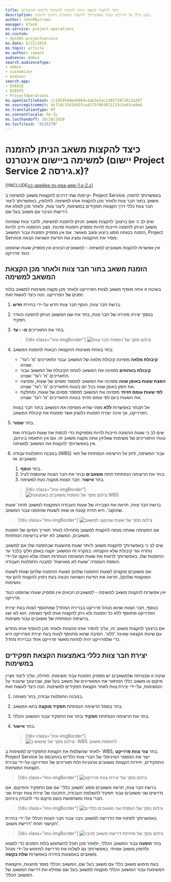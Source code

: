 ```yaml
---
title: כיצד להקצות משאב הניתן להזמנה למשימה ביישום האינטרנט
description: מבט כולל על הדרכים שבהן באפשרותך להקצות משאבים ניתנים להזמנה.
author: JohnPBurrows
manager: kfend
ms.service: project-operations
ms.custom:
- dyn365-projectservice
ms.date: 8/21/2018
ms.topic: article
ms.author: rumant
audience: Admin
search.audienceType:
- admin
- customizer
- enduser
search.app:
- D365CE
- D365PS
- ProjectOperations
ms.openlocfilehash: cc1859540ede064c4ab3e2ac128573972912a207
ms.sourcegitcommit: 4cf1dc1561b92fca4175f0b3813133c5e63ce8e6
ms.translationtype: HT
ms.contentlocale: he-IL
ms.lasthandoff: 10/28/2020
ms.locfileid: "4125179"
---
```

# <a name="how-do-i-assign-a-bookable-resource-to-a-task-in-the-web-app-project-service-app-v2x"></a>כיצד להקצות משאב הניתן להזמנה למשימה ביישום אינטרנט (יישום Project Service גירסה 2.x)?

[!INCLUDE[cc-applies-to-psa-app-1.x-2.x](../includes/cc-applies-to-psa-app-1x-2x.md)]

קיימות שתי דרכים להקצאת משאב למשימה ב- Project Service. באפשרותך להזמין משאב בתור חבר צוות ולאחר מכן להקצות אותו למשימה. לחלופין, באפשרותך ליצור חבר צוות כללי דרך הקצאת תפקידים במשימות, ליצור צוות, ולאחר מכן למלא את דרישות הגיבוי עם משאב בעל שם.

שים לב כי אם ברצונך להקצות משאב הניתן להזמנה למשימה, לחבר צוות שמהווה משאב הניתן להזמנה חייבות להיות מספיק הזמנות זמינות. מצב ההזמנה חייב להיות הזמנה בטוחה‬ מסוג ביצוע ומצב מאושר. אם אין מספיק הזמנות עבור המשאב, Project Service מסיר את ההקצאה ומציג את הודעת השגיאה הבאה:

*אין אפשרות להקצות משאבים למשימה - למשאבים הבאים אין מספיק שעות שהוזמנו כנגד פרוייקט*

## <a name="book-a-resource-as-a-team-member-and-then-assign-the-resource-to-a-task"></a>הזמנת משאב בתור חבר צוות ולאחר מכן הקצאת המשאב למשימה

בשיטה זו אתה מוסיף משאב לצוות הפרוייקט ולאחר מכן מקצה משימות למשאב בלוח זמנים של הפרוייקט. הנה כיצד לעשות זאת:
1.  ברשת חבר צוות, הוסף חבר צוות חדש על-ידי בחירת **חדש**.
2.  במסך יצירה מהירה של חבר צוות, בחר את שם המשאב הניתן להזמנה והגדר תפקיד.
3.  בחר את התאריכים **מ-** ו **עד**.

    > [!div class="mx-imgBorder"] 
    > ![צילום מסך של הוספת חבר צוות](media/FAQ-Resources-to-Tasks2-1.png "צילום מסך של הוספת חבר צוות")
 
4.  בחר באחת משיטות ההקצאה הבאות להזמנת המשאב:
    - **קיבולת מלאה** מזמינה קיבולת מלאה של המשאב עבור התאריכים 'מ' ו'עד' שצוינו.
    - **קיבולת באחוזים** מזמינה את המשאב לאחוז הקיבולת של המשאב עבור התאריכים 'מ' ו'עד' שצוינו.
    - **‏‫הפצת שעות באופן שווה‬** מזמינה את המשאב למספר מסוים של שעות, ומפיצה את הזמן באופן שווה בכל יום בטווח התאריכים 'מ' ו'עד' שצוינו.
    - **לפי ‏‫שעות עומס חזיתי‬** מזמינה את המשאב למספר מסוים של שעות, ומחלקת את השעות ביום לפי עומס חזיתי בטווח התאריכים 'מ' ו'עד' שצוינו.

    אל תבחר באפשרות **ללא** מפני שהיא מוסיפה את המשאב בתור חבר בצוות הפרוייקט, אך אינה יוצרת הזמנות כלשהן אשר סופגות את קיבולת המשאב.
5.  בחר **שמור**.

    שים לב כי שעות ההזמנה חייבות להיות מספיקות כדי לכסות את שעות העבודה ואת טווחי התאריכים של משימות שאליהן אתה מקצה משאב זה. אם אין התאמה ביניהם, אין באפשרותך להקצות את המשאב למשימה.

6.  במבנה התפלגות עבודה (WBS) עבור המשימה, לחץ על הרשימה הנפתחת של תאי משאבים. אז: 

    1. בחר **הוסף**.
    2. בחר את הרשימה הנפתחת תחת **משאבים** ובחר את חבר הצוות שהוספת לעיל.
    3. בחר **אישור**. חבר הצוות מוקצה כעת למשימה.

    > [!div class="mx-imgBorder"] 
    > ![צילום מסך של הוספת משאבים באמצעות WBS](media/FAQ-Resources-to-Tasks2-2.png "צילום מסך של הוספת משאבים באמצעות WBS")
 
ברשת חבר צוות, תראה את הצבירה של שעות העבודה המוקצות למשאב תחת 'שעות שהוקצו'. היא תהיה קטנה או שווה לשעות שהוזמנו עבור המשאב. 

> [!div class="mx-imgBorder"] 
> ![צילום מסך של שעות שהוקצו למשאב](media/FAQ-Resources-to-Tasks2-3.png "צילום מסך של שעות שהוקצו למשאב")
 
אם המשימה שאתה מנסה להקצות למשאב מתחילה לאחר תאריך הסיום של הזמנות משאבים, המשאב לא יופיע ברשימה הנפתחת.

שים לב כי באפשרותך להקצות משאב ליותר שעות מהשעות שבהזמנה שלו אם למשאב נותרה עוד קיבולת שלא הוקצתה. במקרה זה המשאב יוקצה באופן חלקי בלבד עד ההזמנות שלו. באפשרותך לראות את שעות המשימה הנותרות האלה שלא הוקצו על-ידי הוספת העמודה 'שעות לא מאוישות‬' למבנה התפלגות העבודה.

אם משאבים מוקצים לשעות ההזמנה שלהם (שעות ההזמנה שלהם שווות לשעות המוקצות שלהם), תראה את הודעת השגיאה הבאה בעת ניסיון להקצות להם עוד משימות:

*אין אפשרות להקצות משאב למשימה - למשאבים הבאים אין מספיק שעות שהוזמנו כנגד פרוייקט.*

בנוסף, חבר הצוות שהוא מנהל פרוייקט בברירת המחדל שמתווסף לצוות בעת יצירת הפרוייקט מתווסף ללא כל הזמנות ולא ניתן להקצות אותו לאף משימה. הוא לא יוצג ברשימה הנפתחת של משאבים עבור משימות.

אם ברצונך להקצות משאב זה, עליך להסיר אותו מהצוות ולאחר מכן להוסיף אותו מחדש עם שיטת הקצאה שאינה 'ללא'. הסיבה שהוא מתווסף לצוות בעת יצירת הפרוייקט היא כדי שלפרוייקט יהיה לפחות מאשר פרוייקט אחד כברירת מחדל.

## <a name="create-a-generic-team-member-through-role-assignment-on-tasks"></a>יצירת חבר צוות כללי באמצעות הקצאת תפקידים במשימות

שיטה זו מבטיחה שלמשאבים יש מספיק הזמנות עבור משימות. תחילה, עליך ליצור מציין מיקום או משאב כללי המתאר את המאפיינים של משאב בעל שם, שברצונך שיעבוד על המשימות, על-ידי יצירת צוות לאחר הקצאת תפקידים למשימות. הנה כיצד לעשות זאת:

1. במבנה התפלגות עבודה, בחר משימה.
2. בחר בסמל הרשימה הנפתחת **תפקיד מוקצה** בתא המשאב.
3. בחר את הרשימה הנפתחת **תפקיד** ובחר את התפקיד עבור המשאב הכללי.
4. בחר **אישור**.

    > [!div class="mx-imgBorder"] 
    > ![צילום מסך של שימוש ב- WBS להוספת משאב](media/FAQ-Resources-to-Tasks2-4.png "צילום מסך של שימוש ב- WBS להוספת משאב")
 
לאחר שהשלמת את הקצאת התפקידים למשימות ב- WBS, בחר **צור צוות פרוייקט**. Project Service יוצר את המספר המינימלי של חברי צוות כלליים בהתבסס על התפקידים, יחידות הקצאת משאבים ארגוניות ולוח תאריכים של הפרוייקט על-ידי צבירת הקצאות המשימות.

> [!div class="mx-imgBorder"] 
> ![צילום מסך של יצירת צוות פרוייקט](media/FAQ-Resources-to-Tasks2-5.png "צילום מסך של יצירת צוות פרוייקט")
 
ברשת חבר צוות, תראה משאבים מסוג 'משאב כללי' עם שם התפקיד והמיקום. אם נדרשים שני משאבים עבור תפקיד להשלמת העבודה, התכונה של יצירת צוות יוצרת שני חברי צוות ומשתמשת בשם מיקום כדי להבחין ביניהם.

> [!div class="mx-imgBorder"] 
> ![צילום מסך של הוספת שני משאבים כלליים](media/FAQ-Resources-to-Tasks2-6.png "צילום מסך של הוספת שני משאבים כלליים")
 
באפשרותך לפתוח את הדרישה למשאב גיבוי עבור חבר הצוות הכללי על-ידי בחירת הקישור תחת 'דרישת משאב'.

> [!div class="mx-imgBorder"] 
> ![צילום מסך של פתיחת דרישת משאב לגיבוי](media/FAQ-Resources-to-Tasks2-7.png "צילום מסך של פתיחת דרישת משאב לגיבוי")

בחר **הזמנה** עבור המשאב הכללי, ולאחר מכן תוכל להשתמש בלוח הזמנים כדי למצוא ולהזמין משאב אמיתי. באפשרותך גם לשלוח את הדרישה למימוש על-ידי מנהל משאבים באמצעות בחירה באפשרות **שלח בקשה**.

בעת מימוש משאב כללי עם משאב בעל שם, המשאב הכללי מוסר מהצוות, והקצאות המשימות עבור המשאב הכללי מוקצות למשאב בעל שם שמילא את דרישת המשאב של המשאב הכללי.
 

